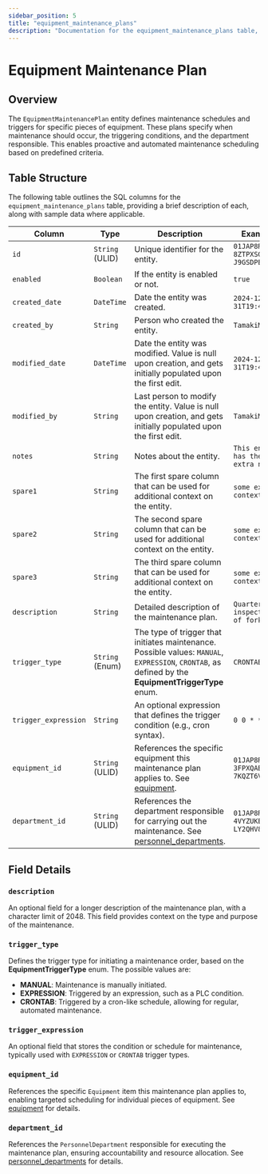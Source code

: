 ```yaml
---
sidebar_position: 5
title: "equipment_maintenance_plans"
description: "Documentation for the equipment_maintenance_plans table, outlining its columns and structure."
---
```


# Equipment Maintenance Plan

## Overview

The `EquipmentMaintenancePlan` entity defines maintenance schedules and triggers for specific pieces of equipment. These
plans specify when maintenance should occur, the triggering conditions, and the department responsible. This enables
proactive and automated maintenance scheduling based on predefined criteria.

## Table Structure

The following table outlines the SQL columns for the `equipment_maintenance_plans` table, providing a brief description
of each, along with sample data where applicable.

| Column               | Type            | Description                                                                                                                                          | Example                             |
|----------------------|-----------------|------------------------------------------------------------------------------------------------------------------------------------------------------|-------------------------------------|
| `id`                 | `String` (ULID) | Unique identifier for the entity.                                                                                                                    | `01JAP8RJBN-8ZTPXSGY-J9GSDPE1`      |
| `enabled`            | `Boolean`       | If the entity is enabled or not.                                                                                                                     | `true`                              |
| `created_date`       | `DateTime`      | Date the entity was created.                                                                                                                         | `2024-12-31T19:48:44Z`              |
| `created_by`         | `String`        | Person who created the entity.                                                                                                                       | `TamakiMES`                         |
| `modified_date`      | `DateTime`      | Date the entity was modified. Value is null upon creation, and gets initially populated upon the first edit.                                         | `2024-12-31T19:48:44Z`              |
| `modified_by`        | `String`        | Last person to modify the entity. Value is null upon creation, and gets initially populated upon the first edit.                                     | `TamakiMES`                         |
| `notes`              | `String`        | Notes about the entity.                                                                                                                              | `This entity has these extra notes` |
| `spare1`             | `String`        | The first spare column that can be used for additional context on the entity.                                                                        | `some extra context 1`              |
| `spare2`             | `String`        | The second spare column that can be used for additional context on the entity.                                                                       | `some extra context 2`              |
| `spare3`             | `String`        | The third spare column that can be used for additional context on the entity.                                                                        | `some extra context 3`              |
| `description`        | `String`        | Detailed description of the maintenance plan.                                                                                                        | `Quarterly inspection of forklift`  |
| `trigger_type`       | `String` (Enum) | The type of trigger that initiates maintenance. Possible values: `MANUAL`, `EXPRESSION`, `CRONTAB`, as defined by the **EquipmentTriggerType** enum. | `CRONTAB`                           |
| `trigger_expression` | `String`        | An optional expression that defines the trigger condition (e.g., cron syntax).                                                                       | `0 0 * * 1`                         |
| `equipment_id`       | `String` (ULID) | References the specific equipment this maintenance plan applies to. See [equipment](../equipment-model/equipment).                                   | `01JAP8R5RT-3FPXQABY-7KQZT6VF`      |
| `department_id`      | `String` (ULID) | References the department responsible for carrying out the maintenance. See [personnel_departments](../personnel-model/personnel-department).        | `01JAP8RJBN-4VYZUKE1-LY2QHV8X`      |

## Field Details

### `description`

An optional field for a longer description of the maintenance plan, with a character limit of 2048. This field provides
context on the type and purpose of the maintenance.

### `trigger_type`

Defines the trigger type for initiating a maintenance order, based on the **EquipmentTriggerType** enum. The possible values are:

- **MANUAL**: Maintenance is manually initiated.
- **EXPRESSION**: Triggered by an expression, such as a PLC condition.
- **CRONTAB**: Triggered by a cron-like schedule, allowing for regular, automated maintenance.

### `trigger_expression`

An optional field that stores the condition or schedule for maintenance, typically used with `EXPRESSION` or `CRONTAB`
trigger types.

### `equipment_id`

References the specific `Equipment` item this maintenance plan applies to, enabling targeted scheduling for individual
pieces of equipment.
See [equipment](../equipment-model/equipment) for details.

### `department_id`

References the `PersonnelDepartment` responsible for executing the maintenance plan, ensuring accountability and
resource allocation.
See [personnel_departments](../personnel-model/personnel-department) for details.
